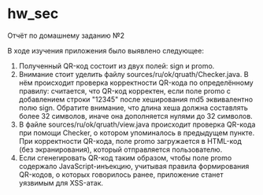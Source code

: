 # hw_sec

Отчёт по домашнему заданию №2

В ходе изучения приложения было выявлено следующее:

1. Полученный QR-код состоит из двух полей: sign и promo.
2. Внимание стоит уделить файлу sources/ru/ok/qruath/Checker.java. В нём происходит проверка корректности QR-кода по определённому правилу: считается, что QR-код корректен, если поле promo с добавлением строки "12345" после хеширования md5 эквивалентно полю sign. Обратите внимание, что длина хеша должна составлять более 32 символов, иначе она дополняется нулями до 32 символов.
3. В файле sources/ru/ok/qruath/view.java происходит проверка QR-кода при помощи Checker, о котором упоминалось в предыдущем пункте. При корректности QR-кода, поле promo загружается в HTML-код (без экранирования), который отправляется пользователю.
4. Если сгeнerировать QR-код таким образом, чтобы поле promo содержало JavaScript-инъекцию, учитывая правила формирования QR-кодов, о которых говорилось ранее, приложение станет уязвимым для XSS-атак.
